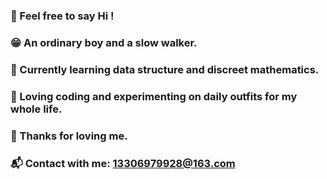 ### 👋 Feel free to say Hi !

### 😁 An ordinary boy and a slow walker.

### 🎯 Currently learning data structure and discreet mathematics.

### 👔 Loving coding and experimenting on daily outfits for my whole life.

### 💓 Thanks for loving me.

### 📬 Contact with me: 13306979928@163.com

<!--
**airhaohan/airhaohan** is a ✨ _special_ ✨ repository because its `README.md` (this file) appears on your GitHub profile.

Here are some ideas to get you started:

- 🔭 I’m currently working on ...
- 🌱 I’m currently learning ...
- 👯 I’m looking to collaborate on ...
- 🤔 I’m looking for help with ...
- 💬 Ask me about ...
- 📫 How to reach me: ...
- 😄 Pronouns: ...
- ⚡ Fun fact: ...
-->


